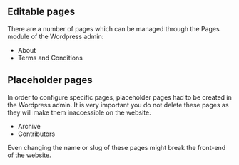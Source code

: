 ## Editable pages

There are a number of pages which can be managed through the Pages module of the Wordpress admin:

+ About
+ Terms and Conditions

## Placeholder pages

In order to configure specific pages, placeholder pages had to be created in the Wordpress admin. It is very important you do not delete these pages as they will make them inaccessible on the website.

+ Archive
+ Contributors

Even changing the name or slug of these pages might break the front-end of the website.